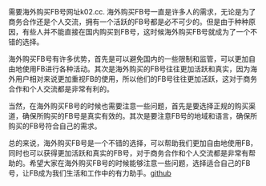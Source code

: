 需要海外购买FB号网址k02.cc. 海外购买FB号一直是许多人的需求，无论是为了商务合作还是个人交流，拥有一个活跃的FB号都是必不可少的。但是由于种种原因，有些人并不能直接在国内购买到FB号，这时候海外购买FB号就成为了一个不错的选择。

海外购买FB号有许多优势，首先是可以避免国内的一些限制和监管，可以更加自由地使用FB进行各种活动。其次是海外购买的FB号往往更加活跃和真实，因为海外用户相对来说更加重视FB的使用，所以他们的FB号往往更加活跃，这对于商务合作和个人交流都是非常有利的。

当然，在海外购买FB号的时候也需要注意一些问题，首先是要选择正规的购买渠道，确保所购买的FB号是真实有效的。其次是要注意FB号的地域和语言，确保所购买的FB号符合自己的需求。

总的来说，海外购买FB号是一个不错的选择，可以帮助我们更加自由地使用FB，同时也可以获得更加活跃和真实的FB号，对于商务合作和个人交流都是非常有帮助的。希望大家在海外购买FB号的时候能够注意一些问题，选择适合自己的FB号，让FB成为我们生活和工作中的有力助手。[github](https://github.com)